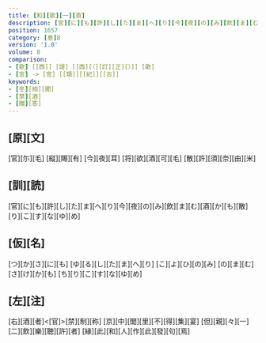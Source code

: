```yaml
---
title: [和][歌][一][首]
description: [官][に][も][許][し][た][ま][へ][り][今][夜][の][み][飲][ま][む][酒][か][も][散][り][こ][す][な][ゆ][め]
position: 1657
category: [巻]8
version: '1.0'
volume: 8
comparison:
- [歌] [[西]] [謌] [[西][（][訂][正][）]] [歌]
- [宮] -> [官] [[類]][[紀]][[古]]
keywords:
- [冬][相][聞]
- [禁][酒]
- [贈][答]
---
```


## [原][文]

[官][尓][毛] [縦][賜][有] [今][夜][耳] [将][欲][酒][可][毛] [散][許][須][奈][由][米]

## [訓][読]

[官][に][も][許][し][た][ま][へ][り][今][夜][の][み][飲][ま][む][酒][か][も][散][り][こ][す][な][ゆ][め]

## [仮][名]

[つ][か][さ][に][も] [ゆ][る][し][た][ま][へ][り] [こ][よ][ひ][の][み] [の][ま][む][さ][け][か][も] [ち][り][こ][す][な][ゆ][め]

## [左][注]

[右][酒][者]<[官]>[禁][制][称] [京][中][閭][里][不][得][集][宴] [但][親][々][一][二][飲][樂][聴][許][者] [縁][此][和][人][作][此][發][句][焉]
